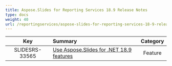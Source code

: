 ```yaml
---
title: Aspose.Slides for Reporting Services 18.9 Release Notes
type: docs
weight: 40
url: /reportingservices/aspose-slides-for-reporting-services-18-9-release-notes/
---
```


|**Key** |**Summary** |**Category** |
| :-: | :- | :-: |
|SLIDESRS-33565|[Use Aspose.Slides for .NET 18.9 features](/slides/net/aspose-slides-for-net-18-9-release-notes/)|Feature|

